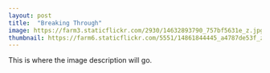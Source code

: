 ```yaml
---
layout: post
title:  "Breaking Through"
image: https://farm3.staticflickr.com/2930/14632893790_757bf5631e_z.jpg
thumbnail: https://farm6.staticflickr.com/5551/14861844445_a4787de53f_z.jpg
---
```


This is where the image description will go.
